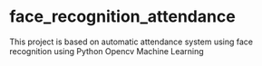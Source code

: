 # face_recognition_attendance

This project is based on automatic attendance system using face recognition
using Python Opencv Machine Learning 

